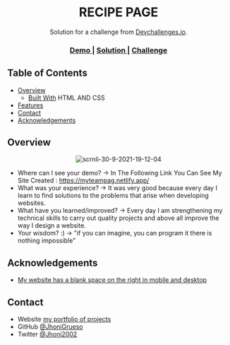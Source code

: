 <!-- Please update value in the {}  -->

<h1 align="center">RECIPE PAGE</h1>

<div align="center">
   Solution for a challenge from  <a href="http://devchallenges.io" target="_blank">Devchallenges.io</a>.
</div>

<div align="center">
  <h3>
    <a href="https://{your-demo-link.your-domain}">
      Demo
    </a>
    <span> | </span>
    <a href="https://{your-url-to-the-solution}">
      Solution
    </a>
    <span> | </span>
    <a href="https://devchallenges.io/challenges/wBunSb7FPrIepJZAg0sY">
      Challenge
    </a>
  </h3>
</div>

<!-- TABLE OF CONTENTS -->

## Table of Contents

- [Overview](#overview)
  - [Built With](#built-with) HTML AND CSS
- [Features](#features)
- [Contact](#contact)
- [Acknowledgements](#acknowledgements)

<!-- OVERVIEW -->

## Overview

<p align="center"><img src="https://i.ibb.co/k86sc5T/scrnli-30-9-2021-19-12-04.png" alt="scrnli-30-9-2021-19-12-04" style="max-width: 100%;">
</p>

- Where can I see your demo? ->
  In The Following Link You Can See My Site Created : <a href="https://myteampag.netlify.app/">https://myteampag.netlify.app/</a>
- What was your experience? ->
  It was very good because every day I learn to find solutions to the problems that arise when developing websites.
- What have you learned/improved? ->
  Every day I am strengthening my technical skills to carry out quality projects and above all improve the way I design a website.
- Your wisdom? :) ->
  "if you can imagine, you can program it there is nothing impossible"

## Acknowledgements

<!-- This section should list any articles or add-ons/plugins that helps you to complete the project. This is optional but it will help you in the future. For exmpale -->

- [My website has a blank space on the right in mobile and desktop](https://es.wordpress.org/support/topic/mi-web-tiene-espacio-a-la-derecha-en-blanco-en-movil-y-desktop/)

## Contact

- Website [my portfolio of projects](https://yonnigrueso.000webhostapp.com/index.html)
- GitHub [@JhoniGrueso](https://github.com/jhonigrueso)
- Twitter [@Jhoni2002](https://twitter.com/Jhoni2002)
